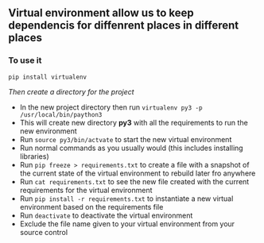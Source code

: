 ## Virtual environment allow us to keep dependencis for diffenrent places in different places

### To use it

`pip install virtualenv`

*Then create a directory for the project*

- In the new project directory then run `virtualenv py3 -p /usr/local/bin/paython3`
- This will create new directory **py3** with all the requirements to run the new environment
- Run `source py3/bin/actvate` to start the new virtual environment
- Run normal commands as you usually would (this includes installing libraries)
- Run `pip freeze > requirements.txt` to create a file with a snapshot of the current state of the virtual environment to rebuild later fro anywhere
- Run `cat requirements.txt` to see the new file created with the current requirements for the virtual environment
- Run `pip install -r requirements.txt` to instantiate a new virtual environment based on the requirements file
- Run `deactivate` to deactivate the virtual environment
- Exclude the file name given to your virtual environment from your source control
